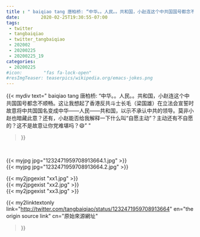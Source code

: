 ```yaml
---
title : " baiqiao tang 唐柏桥: “中华。。人民。。共和国，小赵连这个中共国国号都念不顺畅。这让我想起了香港反共斗士长毛（梁国雄）在立法会宣誓时故意将中共国国名变成中华——人民——共和国，以示不承认中共的领导。莫非小赵也暗藏此意？还有，小赵能否给我解释一下什么叫“自愿主动”？主动还有不自愿的？这不是故意让你党难堪吗？😄”  "
date:        2020-02-25T19:30:55-07:00
tags:
 - twitter
 - tangbaiqiao
 - twitter_tangbaiqiao
 - 202002
 - 20200225
 - 20200225_19
categories:
 - 20200225
#icon:        "fas fa-lock-open"
#resImgTeaser: teaserpics/wikipedia.org/emacs-jokes.png
---
```


{{< mydiv text=" baiqiao tang 唐柏桥: “中华。。人民。。共和国，小赵连这个中共国国号都念不顺畅。这让我想起了香港反共斗士长毛（梁国雄）在立法会宣誓时故意将中共国国名变成中华——人民——共和国，以示不承认中共的领导。莫非小赵也暗藏此意？还有，小赵能否给我解释一下什么叫“自愿主动”？主动还有不自愿的？这不是故意让你党难堪吗？😄”  "
>}}
<br>


 {{< myjpg jpg="1232471959708913664.1.jpg" >}}<br>  {{< myjpg jpg="1232471959708913664.2.jpg" >}}<br> 

{{< my2jpgexist "xx1.jpg" >}}<br>
{{< my2jpgexist "xx2.jpg" >}}<br>
{{< my2jpgexist "xx3.jpg" >}}<br>


{{< my2linktextonly link="http://twitter.com/tangbaiqiao/status/1232471959708913664"
en="the origin source link" cn="原始來源網址"
>}}


<br>

